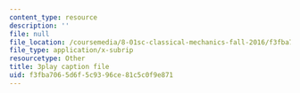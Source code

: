```yaml
---
content_type: resource
description: ''
file: null
file_location: /coursemedia/8-01sc-classical-mechanics-fall-2016/f3fba7065d6f5c9396ce81c5c0f9e871_IV9NhNIrrDw.vtt
file_type: application/x-subrip
resourcetype: Other
title: 3play caption file
uid: f3fba706-5d6f-5c93-96ce-81c5c0f9e871
---
```

